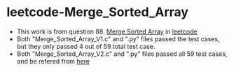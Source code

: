 # leetcode-Merge_Sorted_Array
- This work is from question 88. [Merge Sorted Array](https://leetcode.com/problems/merge-sorted-array/) in [leetcode](https://leetcode.com/)
- Both "Merge_Sorted_Array_V1.c" and ".py" files passed the test cases, but they only passed 4 out of 59 total test case.
- Both "Merge_Sorted_Array_V2.c" and ".py" files passed all 59 test cases, and be refered from [here](https://leetcode.com/problems/merge-sorted-array/solutions/3436053/beats-100-best-c-java-python-and-javascript-solution-two-pointer-stl/)
